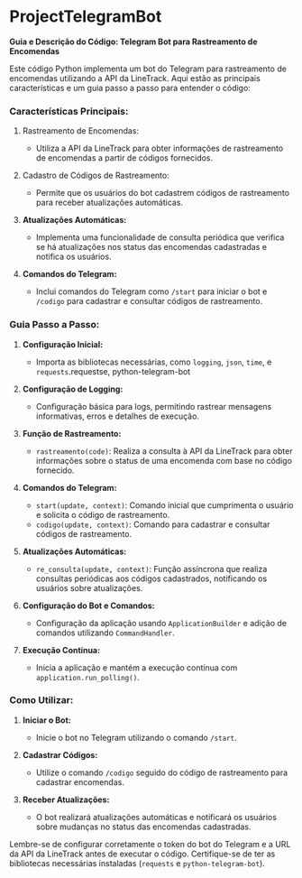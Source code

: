 # ProjectTelegramBot

**Guia e Descrição do Código: Telegram Bot para Rastreamento de Encomendas**

Este código Python implementa um bot do Telegram para rastreamento de encomendas utilizando a API da LineTrack. Aqui estão as principais características e um guia passo a passo para entender o código:

### Características Principais:

1. Rastreamento de Encomendas:
   - Utiliza a API da LineTrack para obter informações de rastreamento de encomendas a partir de códigos fornecidos.

2. Cadastro de Códigos de Rastreamento:
   - Permite que os usuários do bot cadastrem códigos de rastreamento para receber atualizações automáticas.

3. **Atualizações Automáticas:**
   - Implementa uma funcionalidade de consulta periódica que verifica se há atualizações nos status das encomendas cadastradas e notifica os usuários.

4. **Comandos do Telegram:**
   - Inclui comandos do Telegram como `/start` para iniciar o bot e `/codigo` para cadastrar e consultar códigos de rastreamento.

### Guia Passo a Passo:

1. **Configuração Inicial:**
   - Importa as bibliotecas necessárias, como `logging`, `json`, `time`, e `requests`.requestse, python-telegram-bot

2. **Configuração de Logging:**
   - Configuração básica para logs, permitindo rastrear mensagens informativas, erros e detalhes de execução.

3. **Função de Rastreamento:**
   - `rastreamento(code)`: Realiza a consulta à API da LineTrack para obter informações sobre o status de uma encomenda com base no código fornecido.

4. **Comandos do Telegram:**
   - `start(update, context)`: Comando inicial que cumprimenta o usuário e solicita o código de rastreamento.
   - `codigo(update, context)`: Comando para cadastrar e consultar códigos de rastreamento.

5. **Atualizações Automáticas:**
   - `re_consulta(update, context)`: Função assíncrona que realiza consultas periódicas aos códigos cadastrados, notificando os usuários sobre atualizações.

6. **Configuração do Bot e Comandos:**
   - Configuração da aplicação usando `ApplicationBuilder` e adição de comandos utilizando `CommandHandler`.

7. **Execução Contínua:**
   - Inicia a aplicação e mantém a execução contínua com `application.run_polling()`.

### Como Utilizar:

1. **Iniciar o Bot:**
   - Inicie o bot no Telegram utilizando o comando `/start`.

2. **Cadastrar Códigos:**
   - Utilize o comando `/codigo` seguido do código de rastreamento para cadastrar encomendas.

3. **Receber Atualizações:**
   - O bot realizará atualizações automáticas e notificará os usuários sobre mudanças no status das encomendas cadastradas.

Lembre-se de configurar corretamente o token do bot do Telegram e a URL da API da LineTrack antes de executar o código. Certifique-se de ter as bibliotecas necessárias instaladas (`requests` e `python-telegram-bot`).
